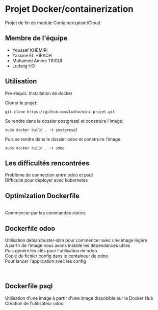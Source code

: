 # Projet Docker/containerization 

Projet de fin de module Containerization/Cloud

## Membre de l'équipe

* Youssef KHEMIRI
* Yassine EL HIRACH
* Mohamed Amine TRIGUI
* Ludwig HO

## Utilisation

Pré-requis:
Installation de docker

Cloner le projet:
 
    git clone https://github.com/Ludho/mini-projet.git

Se rendre dans le dossier postgresql et construire l'image:

    sudo docker build . -t postgresql
    

 Puis se rendre dans le dossier odoo et construire l'image:
 
    sudo docker build . -t odoo
    
## Les difficultés rencontrées

Problème de connection entre odoo et psql
<br>
Difficulté pour deployer avec kubernetes

## Optimization Dockerfile
<br>
Commencer par les commandes statics

## Dockerfile odoo


Utilisation debian:buster-slim pour commencer avec une image légère <br>
A partir de l'image nous avons installé les dépendances utiles <br>
Puis généré les clés pour l'utilisation de odoo <br>
Copie du fichier config dans le containeur de odoo<br>
Pour lancer l'application avec les config<br>

 

## Dockerfile psql


Utilisation d'une image à partir d'une image dispobible sur le Docker Hub<br>
Création de l'utilisateur odoo

  
